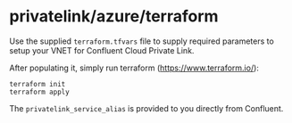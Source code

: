 # privatelink/azure/terraform

Use the supplied `terraform.tfvars` file to supply required parameters to
setup your VNET for Confluent Cloud Private Link.

After populating it, simply run terraform (https://www.terraform.io/):

    terraform init
    terraform apply

The `privatelink_service_alias` is provided to you directly from Confluent.
